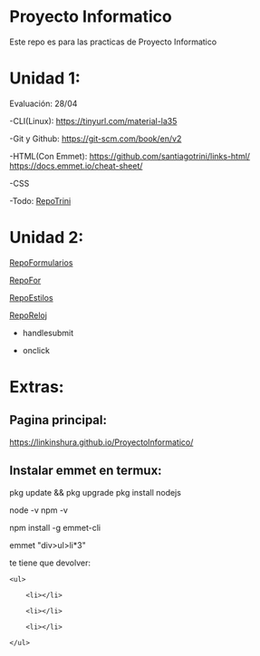 # Proyecto Informatico
Este repo es para las practicas de Proyecto Informatico


# Unidad 1:

Evaluación: 28/04

-CLI(Linux):
https://tinyurl.com/material-la35

-Git y Github:
https://git-scm.com/book/en/v2

-HTML(Con Emmet):
https://github.com/santiagotrini/links-html/
https://docs.emmet.io/cheat-sheet/

-CSS

-Todo:
[RepoTrini](https://github.com/santiagotrini/ejemplo-prueba)

# Unidad 2:


[RepoFormularios](https://github.com/santiagotrini/unformulario)


[RepoFor](http://github.com/santiagotrini/for-grid)


[RepoEstilos](https://github.com/santiagotrini/estilos-js)


[RepoReloj](https://github.com/santiagotrini/reloj-js)

- handlesubmit

- onclick

# Extras:

## Pagina principal:

https://linkinshura.github.io/ProyectoInformatico/

## Instalar emmet en termux:

pkg update && pkg upgrade
pkg install nodejs


node -v
npm -v


npm install -g emmet-cli


emmet "div>ul>li*3"

te tiene que devolver:

<div>

    <ul>

        <li></li>

        <li></li>

        <li></li>

    </ul>

</div>




